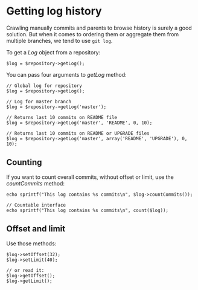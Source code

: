 Getting log history
===================

Crawling manually commits and parents to browse history is surely a good
solution. But when it comes to ordering them or aggregate them from
multiple branches, we tend to use `git log`.

To get a *Log* object from a repository:

``` {.sourceCode .php}
$log = $repository->getLog();
```

You can pass four arguments to *getLog* method:

``` {.sourceCode .php}
// Global log for repository
$log = $repository->getLog();

// Log for master branch
$log = $repository->getLog('master');

// Returns last 10 commits on README file
$log = $repository->getLog('master', 'README', 0, 10);

// Returns last 10 commits on README or UPGRADE files
$log = $repository->getLog('master', array('README', 'UPGRADE'), 0, 10);
```

Counting
--------

If you want to count overall commits, without offset or limit, use the
*countCommits* method:

``` {.sourceCode .php}
echo sprintf("This log contains %s commits\n", $log->countCommits());

// Countable interface
echo sprintf("This log contains %s commits\n", count($log));
```

Offset and limit
----------------

Use those methods:

``` {.sourceCode .php}
$log->setOffset(32);
$log->setLimit(40);

// or read it:
$log->getOffset();
$log->getLimit();
```
